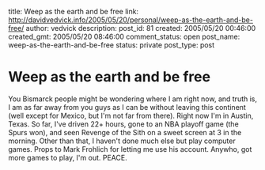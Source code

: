 title: Weep as the earth and be free
link: http://davidvedvick.info/2005/05/20/personal/weep-as-the-earth-and-be-free/
author: vedvick
description: 
post_id: 81
created: 2005/05/20 00:46:00
created_gmt: 2005/05/20 08:46:00
comment_status: open
post_name: weep-as-the-earth-and-be-free
status: private
post_type: post

# Weep as the earth and be free

You Bismarck people might be wondering where I am right now, and truth is, I am as far away from you guys as I can be without leaving this continent (well except for Mexico, but I'm not far from there). Right now I'm in Austin, Texas. So far, I've driven 22+ hours, gone to an NBA playoff game (the Spurs won), and seen Revenge of the Sith on a sweet screen at 3 in the morning. Other than that, I haven't done much else but play computer games. Props to Mark Frohlich for letting me use his account. Anywho, got more games to play, I'm out. PEACE.
